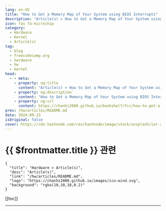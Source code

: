 ```yaml
---
lang: en-US
title: "How to Get a Memory Map of Your System using BIOS Interrupts"
description: "Article(s) > How to Get a Memory Map of Your System using BIOS Interrupts"
icon: fas fa-microchip
category: 
  - Hardware
  - Kernel
  - Article(s)
tag: 
  - blog
  - freecodecamp.org
  - hardware
  - hw
  - kernel
head:
  - - meta:
    - property: og:title
      content: "Article(s) > How to Get a Memory Map of Your System using BIOS Interrupts"
    - property: og:description`
      content: "How to Get a Memory Map of Your System using BIOS Interrupts"
    - property: og:url
      content: https://chanhi2000.github.io/bookshelf/fcc/how-to-get-a-memory-map-of-your-system-using-bios-interrupts.html
prev: /hw/articles/README.md
date: 2024-09-23
isOriginal: false
cover: https://cdn.hashnode.com/res/hashnode/image/stock/unsplash/iar-afB0QQw/upload/7b7f724f7260216b7427408112d5f8c4.jpeg
---
```


# {{ $frontmatter.title }} 관련

```component VPCard
{
  "title": "Hardware > Article(s)",
  "desc": "Article(s)",
  "link": "/hw/articles/README.md",
  "logo": "https://chanhi2000.github.io/images/ico-wind.svg",
  "background": "rgba(10,10,10,0.2)"
}
```

[[toc]]

---

<SiteInfo
  name="How to Get a Memory Map of Your System using BIOS Interrupts"
  desc="When you are developing a kernel, one of the most important things is memory. The kernel must know how much memory is available and where it's located to avoid overwriting crucial system resources. But not all memory is freely available for use. Some..."
  url="https://freecodecamp.org/news/how-to-get-a-memory-map-of-your-system-using-bios-interrupts/"
  logo="https://cdn.freecodecamp.org/universal/favicons/favicon.ico"
  preview="https://cdn.hashnode.com/res/hashnode/image/stock/unsplash/iar-afB0QQw/upload/7b7f724f7260216b7427408112d5f8c4.jpeg"/>

<!-- TODO: 작성 -->

<!-- 
<p>When you are developing a kernel, one of the most important things is memory. The kernel must know how much memory is available and where it's located to avoid overwriting crucial system resources.</p>
<p>But not all memory is freely available for use. Some memory sections are reserved for system functions and others may be occupied by hardware devices. That’s why it is very important to get the system’s memory map.</p>
<h3 id="heading-what-is-a-memory-map">What is a Memory Map?</h3>
<p>But what is a memory map? A memory map is a representation (think about it like a table) that shows how physical memory is organized in your system. It shows the address of each memory region, it’s length and it’s type.</p>
<p>Type 1 means that the region is available for you to use freely and type 2 means that it is reserved by your system. Type 3 means that the region is reserved for the Advanced configuration and power interface (ACPI 3.x). While a type 3 region might not be used by the system, it can be reclaimed later.</p>
<p>Using a memory map will allow you to manage memory resources successfully without any issues such as crashes or system instability.</p>
<p>There are some ways you can detect your system’s available memory. One is by using the BIOS and interrupt 15h. Another one is by doing memory probing.</p>
<p>In this article you will learn which tools are available to help you get a memory map of your system, which ones you should use, and which ones you should avoid and why. Then finally, you will see some assembly code that you can use in your own bootloader / kernel.</p>
<h3 id="heading-prerequisites">Prerequisites</h3>
<p>if you want to follow along with the code shown in this article, you’ll need:</p>
<ul>
<li><p>A Linux operating system</p>
</li>
<li><p>Some knowledge of assembly language</p>
</li>
<li><p>A text editor of your choice</p>
</li>
<li><p>An emulator installed. For this example I use QEMU.</p>
</li>
<li><p>FASM assembler installed</p>
</li>
<li><p>Git to be able to clone the repository (<a target="_blank" href="https://github.com/nikolaospanagopoulos/memoryMapBoot">https://github.com/nikolaospanagopoulos/memoryMapBoot</a>)</p>
</li>
</ul>
<h3 id="heading-a-few-words-about-bios-int-15h">A Few Words about BIOS int 15h</h3>
<p>In Real mode, the BIOS offers many interrupts that interact with the hardware and can give you information.</p>
<p>There are some interrupts that can help with getting a memory map, but the most powerful one is int15h with E820h function (hexadecimal numbers! very important to remember. Decimal numbers will not work). This method offers a detailed memory map that you can use to safely determine which areas of memory can be used for vital tasks like setting up paging, memory allocation, and more.</p>
<p>In this article you will see how you can use this interrupt to get a detailed memory map of your system.</p>
<p>Now, before we go deeper, I would like to add a few things about memory probing and why you should avoid it.</p>
<h3 id="heading-memory-probing-and-why-you-should-avoid-it">Memory probing and why you should avoid it</h3>
<p>Memory probing is the process of manually accessing physical memory and determining whether it is available or not. The issue is that not all memory is designed to be accessed directly.</p>
<p>Accessing parts of memory that you shouldn’t can cause unpredictable behavior like:</p>
<ul>
<li><p><strong>System Crashes:</strong> some memory is reserved for BIOS structures, hardware devices etc. Accessing those areas can lead to system crashes or system instability.</p>
</li>
<li><p><strong>Memory Corruption:</strong> accessing reserved memory areas can lead to corruption of those areas. This can cause again crashes, instability, malfunctions etc</p>
</li>
</ul>
<p>So, you should avoid memory probing because it’s an unnecessary risk to your kernel development process.</p>
<h2 id="heading-the-code">The Code</h2>
<h3 id="heading-step-1-prepare-to-call-int-15h">Step 1: Prepare to Call int 15h</h3>
<p>In this part, you will basically setup the environment needed to invoke int 15h. The general purpose registers need to be stored so that no important data on them is lost during the interrupt invocation. Then the registers <code>bp</code>, <code>ebx</code> are cleared so that they can be set to their initial values.</p>
<p>The “SMAP” value is stored in the <code>edx</code> register to ensure the correct format that the BIOS will return. Finally, we setup the <code>0xe820</code> function and request memory map data.</p>
<pre class="language-plaintext" tabindex="0"><code class="language-plaintext">pusha
mov di, 0x0504        ; Set DI register for memory storage
xor ebx, ebx          ; EBX must be 0
xor bp, bp            ; BP must be 0 (to keep an entry count)
mov edx, 0x534D4150   ; Place "SMAP" into edx | The "SMAP" signature ensures that the BIOS provides the correct memory map format
mov eax, 0xe820       ; Function 0xE820 to get memory map
mov dword [es:di + 20], 1 ; force a valid ACPI 3.X entry | allows us to get additional information (extended attributes)
mov ecx, 24           ; Request 24 bytes of data
</code></pre>
<ul>
<li><p>The <code>pusha</code> command pushed all general purpose registers to the stack to save their values during the interrupt call. They can be restored after the interrupt call to avoid corruption of other areas.</p>
</li>
<li><p>The <code>mov di, 0x0504</code> instruction sets the di register to 0×0504 (where the memory map entries will be stored).</p>
</li>
<li><p><code>xor ebx, ebx</code> the xor instruction uses the xor operator to clear the ebx register. It must be set to 0 to start retrieving entries.</p>
</li>
<li><p><code>xor bp, bp</code> use of the same xor operator here to set bp to 0. This will keep track of your memory entries.</p>
</li>
<li><p><code>mov edx, 0x534D4150</code> this instruction will store <code>0x534D4150</code> (ASCII string “SMAP”) into the edx register. It makes certain that the BIOS will return the correct format for your memory map.</p>
</li>
<li><p><code>mov eax, 0xe820</code> this instruction sets the function 0xe280 which will get the memory map along with int15h.</p>
</li>
<li><p><code>mov dword [es:di + 20], 1</code> this instruction forces a valid ACPI (Advanced Configuration and Power Interface) 3.x entry. This way the BIOS provides extra information in the form of extra attributes.</p>
</li>
<li><p><code>mov ecx, 24</code> this instruction asks the BIOS for 24 bytes of memory data. This is the size that ACPI 3.x entries need to include extra information.</p>
</li>
</ul>
<h3 id="heading-step-2-call-int15h">Step 2: Call int15h</h3>
<p>Here, you can finally invoke the interrupt to fetch the memory map. You need to check that the function is supported by the BIOS and that valid data is being fetched. You also need to ensure that the correct format is being fetched by setting again the “SMAP” into the <code>edx</code> register.</p>
<pre class="language-plaintext" tabindex="0"><code class="language-plaintext">    int 0x15                 ; using interrupt
    jc short .failed         ; carry set on first call means "unsupported function"
    mov edx, 0x534D4150      ; Some BIOSes apparently trash this register? lets set it again
    cmp eax, edx             ; on success, eax must have been reset to "SMAP"
    jne short .failed
    test ebx, ebx            ; ebx = 0 implies list is only 1 entry long (worthless)
    je short .failed
</code></pre>
<ul>
<li><p><code>int 0x15</code> this instruction invokes the interrupt 0×15.</p>
</li>
<li><p><code>jc short .failed</code> is the carry flag that is set. It means the function is unsupported and the call has failed. It jumps to our error handler.</p>
</li>
<li><p><code>mov edx, 0x534D4150</code> set again the “SMAP” because some BIOSes corrupt this register after the call.</p>
</li>
<li><p><code>cmp eax, edx</code> if the call is successfull, on success the BIOS will return the “SMAP” value in eax.</p>
</li>
<li><p><code>jne short .failed</code> if it doesn’t, it means the call has failed and it jumps to our error handling label.</p>
</li>
<li><p><code>test ebx, ebx</code> this instruction checks if ebx is 0 after the first call. This means that the memory map only contains one entry. This entry is probably invalid, so it jumps to the error handling label.</p>
</li>
</ul>
<h3 id="heading-step-3-loop-through-memory-entries">Step 3: Loop Through Memory Entries</h3>
<p>After a successful first invocation, you need to loop through each entry of the memory map.</p>
<p>In the loop, you will invoke again int 15h to get all subsequent memory entries while checking each entry’s length and other attributes. If it meets the criteria, you increment the counter and you store the entry. This continues until there are no entries left to process.</p>
<pre class="language-plaintext" tabindex="0"><code class="language-plaintext">    jmp short .jmpin
.e820lp:
    mov eax, 0xe820          ; eax, ecx get trashed on every int 0x15 call
    mov dword [es:di + 20], 1 ; force a valid ACPI 3.X entry
    mov ecx, 24              ; ask for 24 bytes again
    int 0x15
    jc short .e820f          ; carry set means "end of list already reached"
    mov edx, 0x534D4150      ; repair potentially trashed register
.jmpin:
    jcxz .skipent            ; skip any 0 length entries (If ecx is zero, skip this entry (indicates an invalid entry length))
    cmp cl, 20               ; got a 24 byte ACPI 3.X response?
    jbe short .notext
    test byte [es:di + 20], 1 ;if bit 0 is clear, the entry should be ignored
    je short .skipent         ; jump if bit 0 is clear 
.notext:
    mov eax, [es:di + 8]     ; get lower uint32_t of memory region length
    or eax, [es:di + 12]     ; "or" it with upper uint32_t to test for zero and form 64 bits (little endian)
    jz .skipent              ; if length uint64_t is 0, skip entry
    inc bp                   ; got a good entry: ++count, move to next storage spot
    add di, 24               ; move next entry into buffer
.skipent:
    test ebx, ebx            ; if ebx resets to 0, list is complete
    jne short .e820lp
</code></pre>
<ul>
<li><code>.e820lp</code> is a label for looping through each memory map entry.</li>
</ul>
<p>The next lines are used to call int15h to get the next memory entry:</p>
<ul>
<li><p><code>jc short .e820f</code> if the carry flag is set, it means that we have reached the end of the list.</p>
</li>
<li><p><code>jcxz .skipent</code> if ecx register is 0, it means the length of the memory entry is invalid. So the code skips it.</p>
</li>
<li><p><code>cmp cl, 20</code> checks if the memory entry is a valid ACPI 3.x entry. (It would be 24 bytes long). If it is not, the code jumps to <code>.notext</code>.</p>
</li>
<li><p><code>test byte [es:di + 20], 1</code> checks if bit 0 is set in the memory entry's extended attributes, indicating a valid entry. If it's clear, the entry is skipped.</p>
</li>
<li><p><code>mov eax, [es:di + 8]</code> gets the lower 32 bits of the memory region length and then we combine it using the or operator, with the upper 32 bits. If the total length is 0, then the entry is skipped.</p>
</li>
<li><p><code>inc bp</code> increments entry count.</p>
</li>
<li><p><code>add di, 24</code> moves the pointer di forward to the next memory entry. Each entry is 24 bytes long.</p>
</li>
</ul>
<h3 id="heading-step-4-end-of-memory-entries-handling">Step 4: End of Memory Entries Handling</h3>
<p>Finally, you can store the entry count. And by using the <code>popa</code> instruction, you will restore all general purpose registers to their previous values. If an error occurs during the process, the code jumps to <code>.failed</code> label which is our error handling function.</p>
<pre class="language-plaintext" tabindex="0"><code class="language-plaintext">.e820f:
    mov [mmap_ent], bp       ; store the entry count
    clc                      ; there is "jc" on end of list to this point, so the carry must be cleared

    popa
    ret
.failed:
    stc                      ; "function unsupported" error exit
    ret
</code></pre>
<ul>
<li><p><code>mov [mmap_ent], bp</code> stores the entry count.</p>
</li>
<li><p><code>clc</code> clears the carry flag because it is already set.</p>
</li>
<li><p><code>popa</code> pops all general purpose registers back from the stack.</p>
</li>
<li><p><code>.failed</code> we use this label for error handling.</p>
</li>
</ul>
<p>Here is a video from my YouTube account where I implement and explain the above code:</p>
<div class="embed-wrapper">
        <iframe width="560" height="315" src="https://www.youtube.com/embed/WW3pduHMWkc" style="aspect-ratio: 16 / 9; width: 100%; height: auto;" title="YouTube video player" allow="accelerometer; autoplay; clipboard-write; encrypted-media; gyroscope; picture-in-picture; web-share" referrerpolicy="strict-origin-when-cross-origin" allowfullscreen="" loading="lazy"></iframe></div>
<p> </p>
<h3 id="heading-epilogue">Epilogue</h3>
<p>In kernel development, one of the most important tasks is managing memory. The above is a reliable way to detect your system’s memory layout information. This means that you can make safe decisions when allocating resources, implementing paging, and so on.</p>
<p>It might appear to be complex and it maybe is, but if you follow the code line by line you will be able to understand it. These techniques will allow you to build a robust kernel capable of running on different hardware configurations.</p>
<p>Keep Coding!</p>
-->

